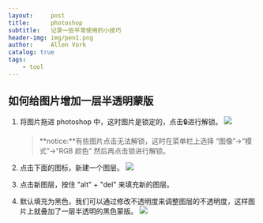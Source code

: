 ```yaml
---
layout:     post
title:      photoshop
subtitle:   记录一些平常使用的小技巧
header-img: img/pen1.png
author:     Allen Vork
catalog: true
tags:
    - tool   
---
```


## 如何给图片增加一层半透明蒙版
1. 将图片拖进 photoshop 中，这时图片是锁定的，点击🔒进行解锁。    ![]({{site.url}}/img/common/photoshop/1.png)   
    > **notice:**有些图片点击无法解锁，这时在菜单栏上选择 “图像”->“模式”->“RGB 颜色” 然后再点击锁进行解锁。

2. 点击下面的图标，新建一个图层。    ![]({{site.url}}/img/common/photoshop/2.png)  
3. 点击新图层，按住 "alt" + "del" 来填充新的图层。
4. 默认填充为黑色，我们可以通过修改不透明度来调整图层的不透明度，这样图片上就叠加了一层半透明的黑色蒙版。    ![]({{site.url}}/img/common/photoshop/3.png)  